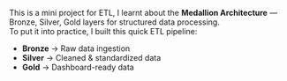 This is a mini project for ETL, I learnt about the **Medallion Architecture** — Bronze, Silver, Gold layers for structured data processing.  
To put it into practice, I built this quick ETL pipeline:  
- **Bronze** → Raw data ingestion  
- **Silver** → Cleaned & standardized data  
- **Gold** → Dashboard-ready data